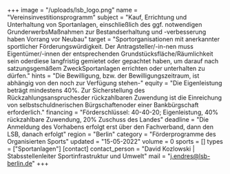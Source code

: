 +++
image = "/uploads/lsb_logo.png"
name = "Vereinsinvestitionsprogramm"
subject = "Kauf, Errichtung und Unterhaltung von Sportanlagen, einschließlich des ggf. notwendigen GrunderwerbsMaßnahmen zur Bestandserhaltung und -verbesserung haben Vorrang vor Neubau"
target = "Sportorganisationen mit anerkannter sportlicher Förderungswürdigkeit. Der Antragsteller/-in-nen muss Eigentümer/-innen der entsprechenden Grundstücksfläche/Räumlichkeit sein oderdiese langfristig gemietet oder gepachtet haben, um darauf nach satzungsgemäßem ZweckSportanlagen errichten oder unterhalten zu dürfen."
hints = "Die Bewilligung, bzw. der Bewilligungszeitraum, ist abhängig von den noch zur Verfügung stehen-"
equity = "Die Eigenleistung beträgt mindestens 40%. Zur Sicherstellung des Rückzahlungsanspruchesder rückzahlbaren Zuwendung ist die Einreichung von selbstschuldnerischen Bürgschaftenoder einer Bankbürgschaft erforderlich."
financing = "Förderschlüssel: 40-40-20; Eigenleistung, 40% rückzahlbare Zuwendung, 20% Zuschuss des Landes"
deadline = "Die Anmeldung des Vorhabens erfolgt erst über den Fachverband, dann den LSB, danach erfolgt"
region = "Berlin"
category = "Förderprogramme des Organisierten Sports"
updated = "15-05-2022"
volume = 0
sports = []
types = ["Sportanlagen"]
[contact]
contact_person = "David Kozlowski | Stabsstellenleiter Sportinfrastruktur und Umwelt"
mail = "j.endres@lsb-berlin.de"
+++